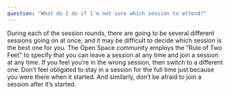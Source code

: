 ```yaml
---
question: "What do I do if I'm not sure which session to attend?"
---
```


During each of the session rounds, there are going to be several different sessions going on at once, and it may be
difficult to decide which session is the best one for you. The Open Space community employs the “Rule of Two Feet” to
specify that you can leave a session at any time and join a session at any time. If you feel you’re in the wrong
session, then switch to a different one. Don’t feel obligated to stay in a session for the full time just because you
were there when it started. And similarly, don’t be afraid to join a session after it’s started.
